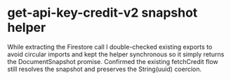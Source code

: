 # get-api-key-credit-v2 snapshot helper

While extracting the Firestore call I double-checked existing exports to avoid circular imports and kept the helper synchronous so it simply returns the DocumentSnapshot promise. Confirmed the existing fetchCredit flow still resolves the snapshot and preserves the String(uuid) coercion.
